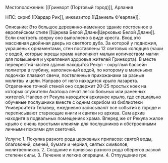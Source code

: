 Местоположение: [[Гринворт (Портовый город)]], Арлания

НПС: скриб [[Хардар Рик]], инквизитор [[Даниель Ф'еарлан]], 

Описание: Это большое деревянно-каменное здание постоенное в европейском стиле [[Церква Белой Длани|Церковью Белой Длани]]. Если смотреть сверху оно выполнено в виде креста. Вход это массивная двойнная дверь из светлого дуба. За которой у подножия, украшеных орнаментами, стен поставлены 12 световых колодцев (чаши с водой, которые жрецы храма наполняют малым количеством магии для повышения и укрепления здоровья жителей Гринворта). В месте перекрестия частей здания находится Рекул - округлый бассейн полметра в глубину, наполненный водой, по которому в маленьких лодочках плавают свечи, поствленные прихожанами за разные молитвы и цели. Направо от него находится крыло лазарета. Отделенное точной стеной оно содержит 20-25 простых коек на которых служители Акатоша лечат легко больных или раненных жителей. Налево от Рекула находится архивное крыло, где специально обученые послушники вместе с одним скрибом из библиотеки Университета Телавер, ежедневно записывают все события в городе и переписывают стареющие книги и свитки из архива. Сам архив находитя в подвальных помещениях храма. Вперед же от Рекула жилое крыло с очень простыми клеиями для послушников и обстроенными личными покоями для светочей.  

Услуги: 
	1. Покупка разного рода церковных припасов: святой воды, благовоний, свечей, бумаги и чернил, святых символов, молитвенников.
	2. Создание и привязка разного рода оберегов разной степени силы.
	3. Лечение и легкие операции.
	4. Отпуущение гре